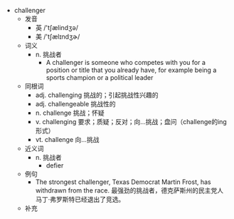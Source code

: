 - challenger
  - 发音
    - 英 /'tʃælindʒə/
    - 美 /'tʃælɪndʒɚ/
  - 词义
    - n. 挑战者
      - A challenger is someone who competes with you for a position or title that you already have, for example being a sports champion or a political leader
  - 同根词
    - adj. challenging 挑战的；引起挑战性兴趣的
    - adj. challengeable 挑战性的
    - n. challenge 挑战；怀疑
    - v. challenging 要求；质疑；反对；向…挑战；盘问（challenge的ing形式）
    - vt. challenge 向…挑战
  - 近义词
    - n. 挑战者
      - defier
  - 例句
    - The strongest challenger, Texas Democrat Martin Frost, has withdrawn from the race. 最强劲的挑战者，德克萨斯州的民主党人马丁·弗罗斯特已经退出了竞选。
  - 补充